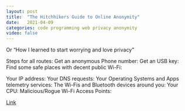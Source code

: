 ```yaml
---
layout: post
title:  "The Hitchhikers Guide to Online Anonymity"
date:   2021-04-09
categories: code programming web privacy anonymity
video: false
---
```


Or “How I learned to start worrying and love privacy”

Steps for all routes:
Get an anonymous Phone number:
Get an USB key:
Find some safe places with decent public Wi-Fi:

Your IP address:
Your DNS requests:
Your Operating Systems and Apps telemetry services:
The Wi-Fis and Bluetooth devices around you:
Your CPU:
Malicious/Rogue Wi-Fi Access Points:

[Link](//anonymousplanet.org/guide.html#understanding-some-basics-of-how-some-information-can-lead-back-to-you-and-how-to-mitigate-some)